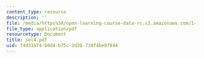 ```yaml
---
content_type: resource
description: ''
file: /media/https%3A/open-learning-course-data-rc.s3.amazonaws.com/1-124j-foundations-of-software-engineering-fall-2000/f4d31b7460d4b75c2d3b734f4be0f944_sol4.pdf
file_type: application/pdf
resourcetype: Document
title: sol4.pdf
uid: f4d31b74-60d4-b75c-2d3b-734f4be0f944
---
```

